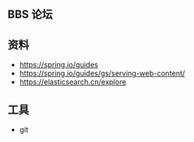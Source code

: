 ## BBS 论坛

## 资料
- https://spring.io/guides
- https://spring.io/guides/gs/serving-web-content/
- https://elasticsearch.cn/explore

## 工具
- git

